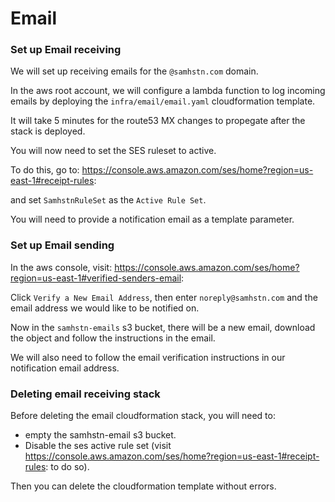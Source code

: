 # Email

### Set up Email receiving

We will set up receiving emails for the `@samhstn.com` domain.

In the aws root account, we will configure a lambda function to log incoming emails by deploying the `infra/email/email.yaml` cloudformation template.

It will take 5 minutes for the route53 MX changes to propegate after the stack is deployed.

You will now need to set the SES ruleset to active.

To do this, go to: https://console.aws.amazon.com/ses/home?region=us-east-1#receipt-rules:

and set `SamhstnRuleSet` as the `Active Rule Set`.

You will need to provide a notification email as a template parameter.

### Set up Email sending

In the aws console, visit: https://console.aws.amazon.com/ses/home?region=us-east-1#verified-senders-email:

Click `Verify a New Email Address`, then enter `noreply@samhstn.com` and the email address we would like to be notified on.

Now in the `samhstn-emails` s3 bucket, there will be a new email, download the object and follow the instructions in the email.

We will also need to follow the email verification instructions in our notification email address.

### Deleting email receiving stack

Before deleting the email cloudformation stack, you will need to:
+ empty the samhstn-email s3 bucket.
+ Disable the ses active rule set (visit https://console.aws.amazon.com/ses/home?region=us-east-1#receipt-rules: to do so).

Then you can delete the cloudformation template without errors.
